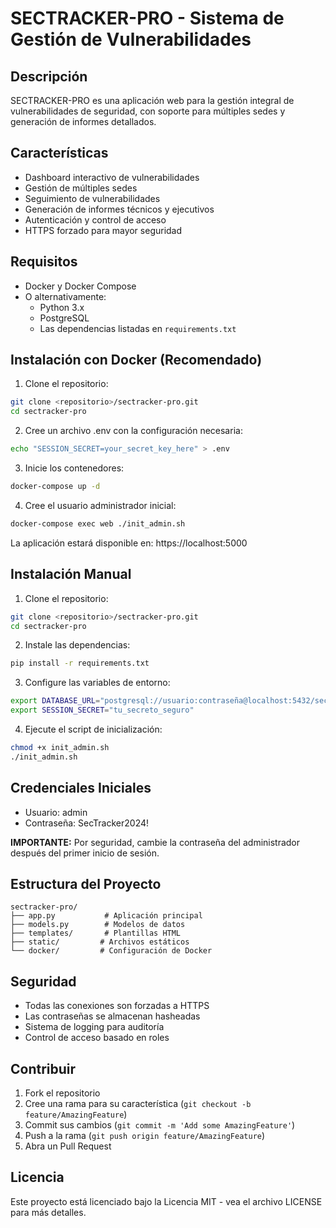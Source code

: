 # SECTRACKER-PRO - Sistema de Gestión de Vulnerabilidades

## Descripción
SECTRACKER-PRO es una aplicación web para la gestión integral de vulnerabilidades de seguridad, con soporte para múltiples sedes y generación de informes detallados.

## Características
- Dashboard interactivo de vulnerabilidades
- Gestión de múltiples sedes
- Seguimiento de vulnerabilidades
- Generación de informes técnicos y ejecutivos
- Autenticación y control de acceso
- HTTPS forzado para mayor seguridad

## Requisitos
- Docker y Docker Compose
- O alternativamente:
  - Python 3.x
  - PostgreSQL
  - Las dependencias listadas en `requirements.txt`

## Instalación con Docker (Recomendado)

1. Clone el repositorio:
```bash
git clone <repositorio>/sectracker-pro.git
cd sectracker-pro
```

2. Cree un archivo .env con la configuración necesaria:
```bash
echo "SESSION_SECRET=your_secret_key_here" > .env
```

3. Inicie los contenedores:
```bash
docker-compose up -d
```

4. Cree el usuario administrador inicial:
```bash
docker-compose exec web ./init_admin.sh
```

La aplicación estará disponible en: https://localhost:5000

## Instalación Manual

1. Clone el repositorio:
```bash
git clone <repositorio>/sectracker-pro.git
cd sectracker-pro
```

2. Instale las dependencias:
```bash
pip install -r requirements.txt
```

3. Configure las variables de entorno:
```bash
export DATABASE_URL="postgresql://usuario:contraseña@localhost:5432/sectracker"
export SESSION_SECRET="tu_secreto_seguro"
```

4. Ejecute el script de inicialización:
```bash
chmod +x init_admin.sh
./init_admin.sh
```

## Credenciales Iniciales
- Usuario: admin
- Contraseña: SecTracker2024!

**IMPORTANTE:** Por seguridad, cambie la contraseña del administrador después del primer inicio de sesión.

## Estructura del Proyecto
```
sectracker-pro/
├── app.py           # Aplicación principal
├── models.py        # Modelos de datos
├── templates/       # Plantillas HTML
├── static/         # Archivos estáticos
└── docker/         # Configuración de Docker
```

## Seguridad
- Todas las conexiones son forzadas a HTTPS
- Las contraseñas se almacenan hasheadas
- Sistema de logging para auditoría
- Control de acceso basado en roles

## Contribuir
1. Fork el repositorio
2. Cree una rama para su característica (`git checkout -b feature/AmazingFeature`)
3. Commit sus cambios (`git commit -m 'Add some AmazingFeature'`)
4. Push a la rama (`git push origin feature/AmazingFeature`)
5. Abra un Pull Request

## Licencia
Este proyecto está licenciado bajo la Licencia MIT - vea el archivo LICENSE para más detalles.